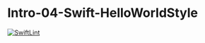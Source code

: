 # Intro-04-Swift-HelloWorldStyle

[![SwiftLint](https://github.com/ICS4U-Programming-ChristopherDB/Intro-04-Swift-HelloWorldStyle/workflows/SwiftLint/badge.svg)](https://github.com/ICS4U-Programming-ChristopherDB/Intro-04-Swift-HelloWorldStyle/actions)
